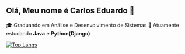 ## Olá, Meu nome é Carlos Eduardo 👋
🎓 Graduando em Análise e Desenvolvimento de Sistemas
🚀 Atuamente estudando **Java** e **Python(Django)**

[![Top Langs](https://github-readme-stats.vercel.app/api/top-langs/?username=eduardoferreiralima&layout=compact&theme=merko)](https://github.com/anuraghazra/github-readme-stats)



<!--
**eduardoferreiralima/eduardoferreiralima** is a ✨ _special_ ✨ repository because its `README.md` (this file) appears on your GitHub profile.

Here are some ideas to get you started:

- 🔭 I’m currently working on ...
- 🌱 I’m currently learning ...
- 👯 I’m looking to collaborate on ...
- 🤔 I’m looking for help with ...
- 💬 Ask me about ...
- 📫 How to reach me: ...
- 😄 Pronouns: ...
- ⚡ Fun fact: ...
-->
